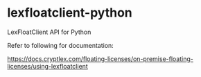 # lexfloatclient-python
LexFloatClient API for Python

Refer to following for documentation:

https://docs.cryptlex.com/floating-licenses/on-premise-floating-licenses/using-lexfloatclient
